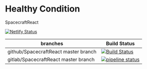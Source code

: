 # Healthy Condition
SpacecraftReact

[![Netlify Status](https://api.netlify.com/api/v1/badges/a89e92dd-be36-4b56-8afc-63bddd383457/deploy-status)](https://app.netlify.com/sites/spacecraftreact/deploys) 

| branches  | Build Status   |
|---| --- |
|  github/SpacecraftReact master branch |  [![Build Status](https://travis-ci.com/Spacecraft-Plan/SpacecraftReact.svg?branch=master)](https://travis-ci.com/Spacecraft-Plan/SpacecraftReact) |
|  gitlab/SpacecraftReact master branch |  [![pipeline status](https://gitlab.com/spacecraft-plan/spacecraftandroid/badges/master/pipeline.svg)](https://gitlab.com/spacecraft-plan/spacecraftandroid/-/commits/master) |

